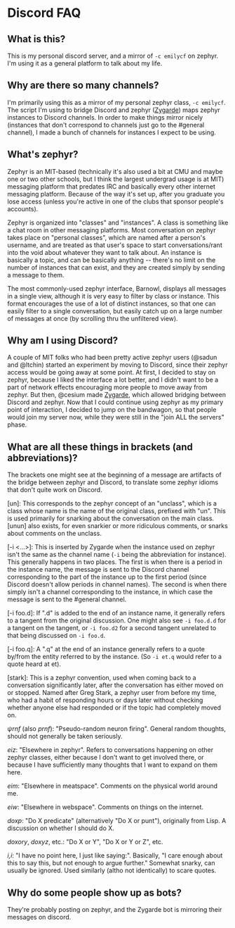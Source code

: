 # Discord FAQ

## What is this?
This is my personal discord server, and a mirror of `-c emilycf` on zephyr. I'm
using it as a general platform to talk about my life.

## Why are there so many channels?
I'm primarily using this as a mirror of my personal zephyr class, `-c emilycf`.
The script I'm using to bridge Discord and zephyr ([Zygarde][0]) maps zephyr
instances to Discord channels. In order to make things mirror nicely (instances
that don't correspond to channels just go to the #general channel), I made a
bunch of channels for instances I expect to be using.

## What's zephyr?
Zephyr is an MIT-based (technically it's also used a bit at CMU and maybe one
or two other schools, but I think the largest undergrad usage is at MIT)
messaging platform that predates IRC and basically every other internet
messaging platform. Because of the way it's set up, after you graduate you lose
access (unless you're active in one of the clubs that sponsor people's
accounts).

Zephyr is organized into "classes" and "instances". A class is something like a
chat room in other messaging platforms. Most conversation on zephyr takes place
on "personal classes", which are named after a person's username, and are
treated as that user's space to start conversations/rant into the void about
whatever they want to talk about. An instance is basically a topic, and can be
basically anything -- there's no limit on the number of instances that can
exist, and they are created simply by sending a message to them.

The most commonly-used zephyr interface, Barnowl, displays all messages in a
single view, although it is very easy to filter by class or instance. This
format encourages the use of a lot of distinct instances, so that one can
easily filter to a single conversation, but easily catch up on a large number
of messages at once (by scrolling thru the unfiltered view).

## Why am I using Discord?
A couple of MIT folks who had been pretty active zephyr users (@sadun and
@ltchin) started an experiment by moving to Discord, since their zephyr access
would be going away at some point. At first, I decided to stay on zephyr,
because I liked the interface a lot better, and I didn't want to be a part of
network effects encouraging more people to move away from zephyr. But then,
@cesium made [Zygarde][0], which allowed bridging between Discord and zephyr.
Now that I could continue using zephyr as my primary point of interaction, I
decided to jump on the bandwagon, so that people would join my server now,
while they were still in the "join ALL the servers" phase.

## What are all these things in brackets (and abbreviations)?
The brackets one might see at the beginning of a message are artifacts of the
bridge between zephyr and Discord, to translate some zephyr idioms that don't
quite work on Discord.

\[un\]: This corresponds to the zephyr concept of an "unclass", which is a
class whose name is the name of the original class, prefixed with "un". This is
used primarily for snarking about the conversation on the main class. \[unun\]
also exists, for even snarkier or more ridiculous comments, or snarks about
comments on the unclass.

\[-i <...>\]: This is inserted by Zygarde when the instance used on zephyr
isn't the same as the channel name (`-i` being the abbreviation for instance).
This generally happens in two places. The first is when there is a period in
the instance name, the message is sent to the Discord channel corresponding to
the part of the instance up to the first period (since Discord doesn't allow
periods in channel names). The second is when there simply isn't a channel
corresponding to the instance, in which case the message is sent to the
#general channel.

\[-i foo.d\]: If ".d" is added to the end of an instance name, it generally
refers to a tangent from the original discussion. One might also see `-i
foo.d.d` for a tangent on the tangent, or `-i foo.d2` for a second tangent
unrelated to that being discussed on `-i foo.d`.

\[-i foo.q\]: A ".q" at the end of an instance generally refers to a quote
by/from the entity referred to by the instance. (So `-i et.q` would refer to a
quote heard at et).

\[stark\]: This is a zephyr convention, used when coming back to a conversation
significantly later, after the conversation has either moved on or stopped.
Named after Greg Stark, a zephyr user from before my time, who had a habit of
responding hours or days later without checking whether anyone else had
responded or if the topic had completely moved on.

_ψrnf_ (also _prnf_): "Pseudo-random neuron firing". General random thoughts,
should not generally be taken seriously.

_eiz_: "Elsewhere in zephyr". Refers to conversations happening on other zephyr
classes, either because I don't want to get involved there, or because I have
sufficiently many thoughts that I want to expand on them here.

_eim_: "Elsewhere in meatspace". Comments on the physical world around me.

_eiw_: "Elsewhere in webspace". Comments on things on the internet.

_doxp_: "Do X predicate" (alternatively "Do X or punt"), originally from Lisp.
A discussion on whether I should do X.

_doxory_, _doxyz_, etc.: "Do X or Y", "Do X or Y or Z", etc.

_i,i_: "I have no point here, I just like saying:". Basically, "I care enough
about this to say this, but not enough to argue further." Somewhat snarky, can
usually be ignored. Used similarly (altho not identically) to scare quotes.

## Why do some people show up as bots?
They're probably posting on zephyr, and the Zygarde bot is mirroring their
messages on discord.

[0]: https://github.com/dannybd/zygarde/
